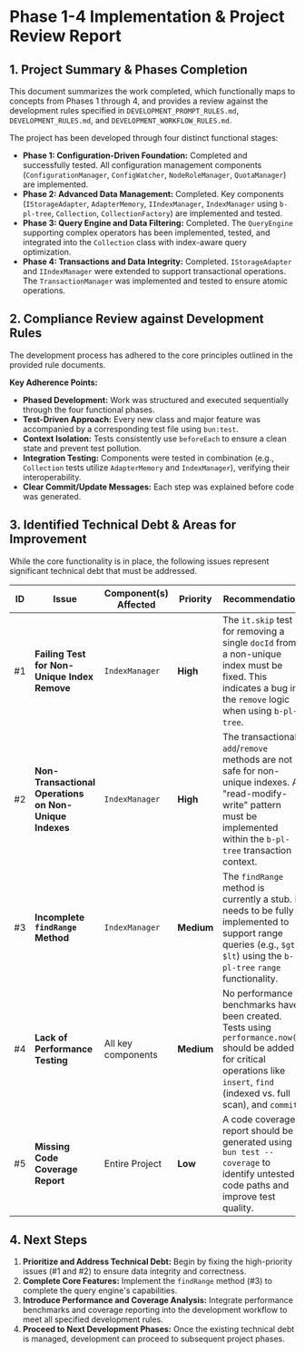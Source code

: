 # Phase 1-4 Implementation & Project Review Report

## 1. Project Summary & Phases Completion

This document summarizes the work completed, which functionally maps to concepts from Phases 1 through 4, and provides a review against the development rules specified in `DEVELOPMENT_PROMPT_RULES.md`, `DEVELOPMENT_RULES.md`, and `DEVELOPMENT_WORKFLOW_RULES.md`.

The project has been developed through four distinct functional stages:
-   **Phase 1: Configuration-Driven Foundation:** Completed and successfully tested. All configuration management components (`ConfigurationManager`, `ConfigWatcher`, `NodeRoleManager`, `QuotaManager`) are implemented.
-   **Phase 2: Advanced Data Management:** Completed. Key components (`IStorageAdapter`, `AdapterMemory`, `IIndexManager`, `IndexManager` using `b-pl-tree`, `Collection`, `CollectionFactory`) are implemented and tested.
-   **Phase 3: Query Engine and Data Filtering:** Completed. The `QueryEngine` supporting complex operators has been implemented, tested, and integrated into the `Collection` class with index-aware query optimization.
-   **Phase 4: Transactions and Data Integrity:** Completed. `IStorageAdapter` and `IIndexManager` were extended to support transactional operations. The `TransactionManager` was implemented and tested to ensure atomic operations.

## 2. Compliance Review against Development Rules

The development process has adhered to the core principles outlined in the provided rule documents.

**Key Adherence Points:**
-   **Phased Development:** Work was structured and executed sequentially through the four functional phases.
-   **Test-Driven Approach:** Every new class and major feature was accompanied by a corresponding test file using `bun:test`.
-   **Context Isolation:** Tests consistently use `beforeEach` to ensure a clean state and prevent test pollution.
-   **Integration Testing:** Components were tested in combination (e.g., `Collection` tests utilize `AdapterMemory` and `IndexManager`), verifying their interoperability.
-   **Clear Commit/Update Messages:** Each step was explained before code was generated.

## 3. Identified Technical Debt & Areas for Improvement

While the core functionality is in place, the following issues represent significant technical debt that must be addressed.

| ID | Issue                                                  | Component(s) Affected | Priority   | Recommendation                                                                                                                                                                    |
|----|--------------------------------------------------------|-----------------------|------------|-----------------------------------------------------------------------------------------------------------------------------------------------------------------------------------|
| #1 | **Failing Test for Non-Unique Index Remove**           | `IndexManager`        | **High**   | The `it.skip` test for removing a single `docId` from a non-unique index must be fixed. This indicates a bug in the `remove` logic when using `b-pl-tree`.                        |
| #2 | **Non-Transactional Operations on Non-Unique Indexes** | `IndexManager`        | **High**   | The transactional `add`/`remove` methods are not safe for non-unique indexes. A "read-modify-write" pattern must be implemented within the `b-pl-tree` transaction context.       |
| #3 | **Incomplete `findRange` Method**                      | `IndexManager`        | **Medium** | The `findRange` method is currently a stub. It needs to be fully implemented to support range queries (e.g., `$gt`, `$lt`) using the `b-pl-tree` `range` functionality.           |
| #4 | **Lack of Performance Testing**                        | All key components    | **Medium** | No performance benchmarks have been created. Tests using `performance.now()` should be added for critical operations like `insert`, `find` (indexed vs. full scan), and `commit`. |
| #5 | **Missing Code Coverage Report**                       | Entire Project        | **Low**    | A code coverage report should be generated using `bun test --coverage` to identify untested code paths and improve test quality.                                                  |

## 4. Next Steps

1.  **Prioritize and Address Technical Debt:** Begin by fixing the high-priority issues (#1 and #2) to ensure data integrity and correctness.
2.  **Complete Core Features:** Implement the `findRange` method (#3) to complete the query engine's capabilities.
3.  **Introduce Performance and Coverage Analysis:** Integrate performance benchmarks and coverage reporting into the development workflow to meet all specified development rules.
4.  **Proceed to Next Development Phases:** Once the existing technical debt is managed, development can proceed to subsequent project phases.